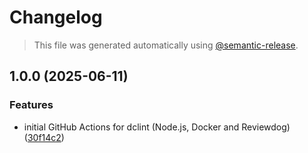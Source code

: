 # Changelog

> This file was generated automatically using [@semantic-release](https://github.com/semantic-release/semantic-release).

## 1.0.0 (2025-06-11)

### Features

- initial GitHub Actions for dclint (Node.js, Docker and Reviewdog)
  ([30f14c2](https://github.com/docker-compose-linter/dclint-github-action/commit/30f14c29adb8552fcec1c639da70540bd124673c))
